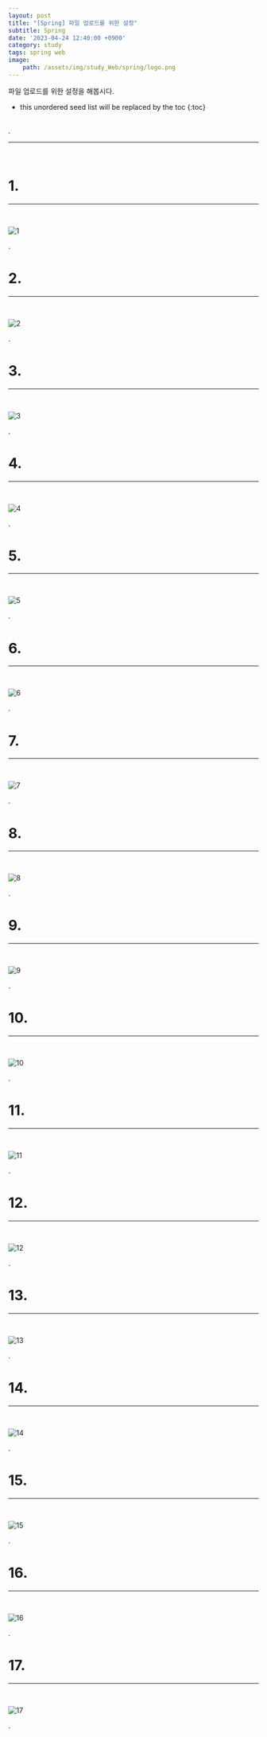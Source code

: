 ```yaml
---
layout: post
title: "[Spring] 파일 업로드를 위한 설정"
subtitle: Spring
date: '2023-04-24 12:40:00 +0900'
category: study
tags: spring web
image:
    path: /assets/img/study_Web/spring/logo.png
---
```


파일 업로드를 위한 설정을 해봅시다.

<!--more-->

* this unordered seed list will be replaced by the toc
{:toc}
<br>
.<br>

---
<br>

# 1. 
---
<br>

![1](/assets/img/study_Web/spring/2023-05-01-[Spring]_파일_업로드를_위한_설정/1.png)
<br>

.<br>

# 2. 
---
<br>

![2](/assets/img/study_Web/spring/2023-05-01-[Spring]_파일_업로드를_위한_설정/2.png)
<br>

.<br>


# 3. 
---
<br>

![3](/assets/img/study_Web/spring/2023-05-01-[Spring]_파일_업로드를_위한_설정/3.png)
<br>

.<br>

# 4. 
---
<br>

![4](/assets/img/study_Web/spring/2023-05-01-[Spring]_파일_업로드를_위한_설정/4.png)
<br>

.<br>

# 5. 
---
<br>

![5](/assets/img/study_Web/spring/2023-05-01-[Spring]_파일_업로드를_위한_설정/5.png)
<br>

.<br>

# 6. 
---
<br>

![6](/assets/img/study_Web/spring/2023-05-01-[Spring]_파일_업로드를_위한_설정/6.png)
<br>

.<br>

# 7. 
---
<br>

![7](/assets/img/study_Web/spring/2023-05-01-[Spring]_파일_업로드를_위한_설정/7.png)
<br>

.<br>

# 8. 
---
<br>

![8](/assets/img/study_Web/spring/2023-05-01-[Spring]_파일_업로드를_위한_설정/8.png)
<br>

.<br>

# 9. 
---
<br>

![9](/assets/img/study_Web/spring/2023-05-01-[Spring]_파일_업로드를_위한_설정/9.png)
<br>

.<br>

# 10.
---
<br>

![10](/assets/img/study_Web/spring/2023-05-01-[Spring]_파일_업로드를_위한_설정/10.png)
<br>

.<br>

# 11. 
---
<br>

![11](/assets/img/study_Web/spring/2023-05-01-[Spring]_파일_업로드를_위한_설정/11.png)
<br>

.<br>

# 12.
---
<br>

![12](/assets/img/study_Web/spring/2023-05-01-[Spring]_파일_업로드를_위한_설정/12.png)
<br>

.<br>



# 13.
---
<br>

![13](/assets/img/study_Web/spring/2023-05-01-[Spring]_파일_업로드를_위한_설정/13.png)
<br>

.<br>

# 14. 
---
<br>

![14](/assets/img/study_Web/spring/2023-05-01-[Spring]_파일_업로드를_위한_설정/14.png)
<br>

.<br>

# 15. 
---
<br>

![15](/assets/img/study_Web/spring/2023-05-01-[Spring]_파일_업로드를_위한_설정/15.png)
<br>

.<br>

# 16. 
---
<br>

![16](/assets/img/study_Web/spring/2023-05-01-[Spring]_파일_업로드를_위한_설정/16.png)
<br>

.<br>

# 17. 
---
<br>

![17](/assets/img/study_Web/spring/2023-05-01-[Spring]_파일_업로드를_위한_설정/17.png)
<br>

.<br>